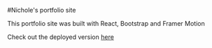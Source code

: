 #Nichole's portfolio site

This portfolio site was built with React, Bootstrap and Framer Motion

Check out the deployed version [here](https://cruzn978.github.io/portfolio-website/#/)
